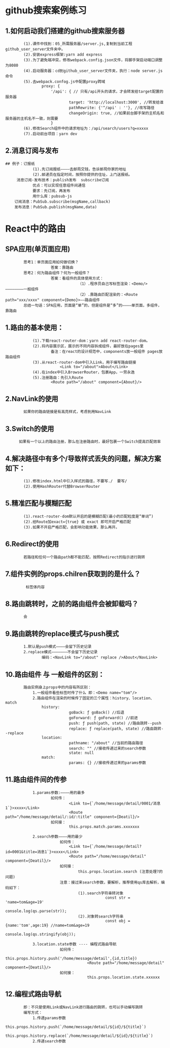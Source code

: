 # github搜索案例练习
 ## 1.如何启动我们搭建的github搜索服务器
			(1).课件中找到：05_所需服务器/server.js,复制到当前工程github_user_server文件夹中。
			(2).安装express框架:yarn add express
			(3).为了避免端冲突，修改webpack.config.json文件，将脚手架启动端口调整为8080
			(4).启动服务器：cd到github_user_server文件夹，执行：node server.js命令
			(5).去webpack.confog.js中配置proxy跨域
					proxy: {
						'/api': { // 只有/api开头的请求，才会转发给target配置的服务器
								target: 'http://localhost:3000', //转发给谁
								pathRewrite: {'^/api' : ''}, //改写路径
								changeOrigin: true, //如果前台脚手架的主机名和服务器的主机名不一致，则需要
						}
			(6).修改Search组件中的请求地址为：/api/search/users?q=xxxxx
			(7).启动前台项目：yarn dev

 ## 2.消息订阅与发布
	## 例子：订报纸
				(1).先订阅报纸————去邮局交钱，告诉邮局你家的地址
				(2).邮递员在指定时间，按照你提供的住址，上门送报纸。
		 消息订阅-发布技术：publish发布  subscribe订阅
		 		优点：可以实现任意组件间通信
				要求：先订阅，再发布
				用什么库：pubsub-js
		订阅消息：PubSub.subscribe(msgName,callback)
		发布消息：PubSub.publish(msgName,data)

# React中的路由

 ## SPA应用(单页面应用)
			思考1：单页面应用如何做切换？
						答案：靠路由
			思考2：何为路由组件？何为一般组件？
						答案：看组件的具体使用方式：
									（1）.程序员自己写标签渲染：<Demo/> ————————一般组件
									（2）.靠路由匹配渲染的：<Route path="xxx/xxxx" component={Demo}>——路由组件
			总结一句话：SPA应用，页面是“单”的，但是组件是“多”的————单页面，多组件，靠路由

 ## 1.路由的基本使用：
				(1).下载react-router-dom：yarn add react-router-dom。
				(2).将内容展示区，展示的不同内容拆成组件，最好放在pages里
						备注：在react的设计规范中，components放一般组件 pages放路由组件
				(3).从react-router-dom中引入Link，用于编写路由链接
							<Link to="/about">About</Link>
				(4).在index中引入BrowserRouter，包裹App，一劳永逸
				(5).注册路由：先引入Route
						<Route path="/about" component={About}/>
						
 ## 2.NavLink的使用
			如果你的路由链接是有高亮样式，考虑到用NavLink

 ## 3.Switch的使用
		  如果有一个以上的路由注册，那么在注册路由时，最好包裹一个Switch提高匹配效率

 ## 4.解决路径中有多个/导致样式丢失的问题，解决方案如下：
			(1).修改index.html中引入样式的路径，不要写./  要写/
			(2).使用HashRouter代替BrowserRouter
			
 ## 5.精准匹配与模糊匹配
			(1).react-router-dom默认开启的是模糊匹配(最小的匹配粒度是“单词”)
			(2).给Route加exact={true} 或 exact 即可开启严格匹配
			(3).如果不开启严格匹配，会影响功能效果，那么再开。
			
 ## 6.Redirect的使用
			若路径和任何一个路由path都不能匹配，按照Redirect的指示进行跳转

 ## 7.组件实例的props.chilren获取到的是什么？
			 标签体内容

 ## 8.路由跳转时，之前的路由组件会被卸载吗？
			会

 ## 9.路由跳转的replace模式与push模式
			1.默认是push模式————会留下历史记录
			2.replace模式———————不会留下历史记录
					编码：<NavLink to="/about" replace />About</NavLink>

 ## 10.路由组件 与 一般组件的区别：
			路由实例身上props中的内容有所区别：
				1.一般组件看些标签时传了什么 即：<Demo name="tom"/>
				2.路由组件在渲染的时候传了固定的三个属性：history、location、match
					history:
								goBack: ƒ goBack() //后退
								goForward: ƒ goForward() //前进
								push: ƒ push(path, state) //路由跳转--push
								replace: ƒ replace(path, state) //路由跳转--replace
					location:
								pathname: "/about" //当前的路由路径
								search: "" //接收传递过来的search参数
								state: null
					match:
								params: {} //接收传递过来的params参数
			
 ## 11.路由组件间的传参
				1.params参数:————用的最多
						如何传：
								<Link to={`/home/message/detail/0001/消息1`}>xxxx</Link>
								<Route path="/home/message/detail/:id/:title" component={Deatil}/>
						如何接：
								this.props.match.params.xxxxxxx

				2.search参数————用的最少
							如何传：
								<Link to={`/home/message/detail?id=0001&title=消息1`}>xxxx</Link>
								<Route path="/home/message/detail" component={Deatil}/>
							如何接：
									this.props.location.search (注意处理?的问题)
							注意：接过来search参数，要解析，推荐使用qs库去解析，编码如下：
									(1).search字符串转对象
												const str = 'name=tom&age=19'
												console.log(qs.parse(str));
									(2).对象转search字符串
												const obj = {name:'tom',age:19} //name=tom&age=19
												console.log(qs.stringify(obj));

				3.location.state参数 ---- 编程式路由导航
							如何传：
										this.props.history.push('/home/message/detail',{id,title})
										<Route path="/home/message/detail" component={Deatil}/>
							如何接：
										this.props.location.state.xxxxxx


 ## 12.编程式路由导航
			即：不只是使用Link或NavLink进行路由的跳转，也可以手动编写跳转
			编写方式：
				1.传递params参数
							this.props.history.push(`/home/message/detail/${id}/${title}`)
							this.props.history.replace(`/home/message/detail/${id}/${title}`)
				2.传递search参数
